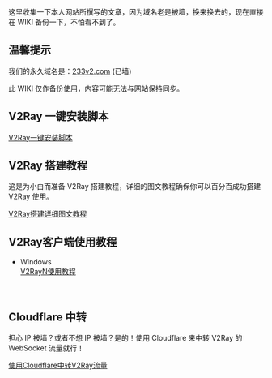 <div class="post-content">
<p>这里收集一下本人网站所撰写的文章，因为域名老是被墙，换来换去的，现在直接在 WIKI 备份一下，不怕看不到了。</p>

<h2 id="温馨提示">温馨提示</h2>

<p>我们的永久域名是：<a href="https://233v2.com" rel="nofollow" target="_blank">233v2.com</a> (已墙)</p>

<p>此 WIKI 仅作备份使用，内容可能无法与网站保持同步。</p>

<h2 id="v2ray-一键安装脚本">V2Ray 一键安装脚本</h2>

<p><a href="https://github.com/233boy/v2ray/wiki/V2Ray%E4%B8%80%E9%94%AE%E5%AE%89%E8%A3%85%E8%84%9A%E6%9C%AC" rel="nofollow" target="_blank">V2Ray一键安装脚本</a></p>

<h2 id="v2ray-搭建教程">V2Ray 搭建教程</h2>

<p>这是为小白而准备 V2Ray 搭建教程，详细的图文教程确保你可以百分百成功搭建 V2Ray 使用。</p>

<p><a href="https://github.com/233boy/v2ray/wiki/V2Ray%E6%90%AD%E5%BB%BA%E8%AF%A6%E7%BB%86%E5%9B%BE%E6%96%87%E6%95%99%E7%A8%8B" rel="nofollow" target="_blank">V2Ray搭建详细图文教程</a></p>

<h2 id="v2ray客户端使用教程">V2Ray客户端使用教程</h2>

<ul>
<li>Windows<br />
<a href="https://github.com/233boy/v2ray/wiki/V2RayN%E4%BD%BF%E7%94%A8%E6%95%99%E7%A8%8B" rel="nofollow" target="_blank">V2RayN使用教程</a><br />
<br />
<br /></li>
</ul>

<h2 id="cloudflare-中转">Cloudflare 中转</h2>

<p>担心 IP 被墙？或者不想 IP 被墙？是的！使用 Cloudflare 来中转 V2Ray 的 WebSocket 流量就行！</p>

<p><a href="https://github.com/233boy/v2ray/wiki/%E4%BD%BF%E7%94%A8Cloudflare%E4%B8%AD%E8%BD%ACV2Ray%E6%B5%81%E9%87%8F" rel="nofollow" target="_blank">使用Cloudflare中转V2Ray流量</a></p>

<p><img src="https://affpass.com/ga?ga=v2ray&amp;dt=github.wiki.home&amp;dr=&amp;ul=zh-CN&amp;sd=24-bit&amp;sr=&amp;vp=&amp;z=0&amp;dl=/github/home" alt="" /></p>
</div>